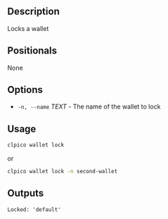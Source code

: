 ## Description

Locks a wallet

## Positionals
None

## Options
- `-n, --name` _TEXT_ - The name of the wallet to lock
## Usage


```sh
clpico wallet lock
```
or
```sh
clpico wallet lock -n second-wallet
```

## Outputs

```console
Locked: 'default'
```
